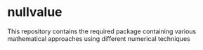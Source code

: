 # nullvalue
This repository contains the required package containing various mathematical approaches using different numerical techniques
